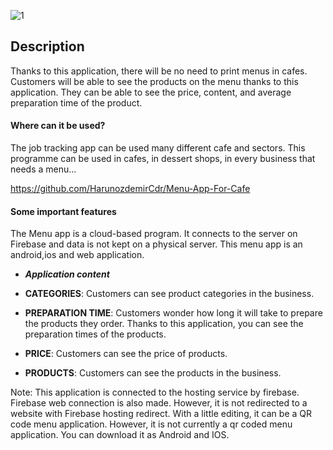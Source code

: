 ![1](https://user-images.githubusercontent.com/108359272/235537626-bca19902-bdd1-423f-9ed8-82ad1d10e8b6.png)



## Description

Thanks to this application, there will be no need to print menus in cafes.
Customers will be able to see the products on the menu thanks to this application.
They can be able to see the price, content, and average preparation time of the product.


#### Where can it be used?

The job tracking app can be used many different cafe and sectors.
This programme can be used in cafes, in dessert shops, in every business that needs a menu...

https://github.com/HarunozdemirCdr/Menu-App-For-Cafe

#### Some important features

The Menu app is a cloud-based program.
It connects to the server on Firebase and data is not kept on a physical server.
This menu app is an android,ios and web application.

- ***Application content***


- **CATEGORIES**: Customers can see product categories in the business.
  
- **PREPARATION TIME**:  Customers wonder how long it will take to prepare the products they order. Thanks to this application, you can see the preparation times of the products.

- **PRICE**: Customers can see the price of products.

- **PRODUCTS**: Customers can see the products in the business.

Note: This application is connected to the hosting service by firebase. Firebase web connection is also made. However, it is not redirected to a website with Firebase hosting redirect. With a little editing, it can be a QR code menu application. However, it is not currently a qr coded menu application. You can download it as Android and IOS.

